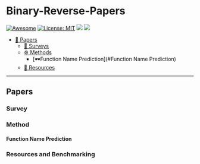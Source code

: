 # Binary-Reverse-Papers
[![Awesome](https://awesome.re/badge.svg)](https://github.com/zjukg/KG-LLM-Papers) 
[![License: MIT](https://img.shields.io/badge/License-MIT-green.svg)](https://github.com/zjukg/KG-LLM-Papers/blob/main/LICENSE)
![](https://img.shields.io/github/last-commit/zjukg/KG-LLM-Papers?color=green) 
![](https://img.shields.io/badge/PRs-Welcome-red) 

>
>
>

- [📜 Papers](#papers)
  - [🔖 Surveys](#surveys)
  - [⚙ Methods](#methods)
    - [🕶Function Name Prediction](#Function Name Prediction)
  - [🧰 Resources](#resources-and-benchmarking)

---

## Papers

### Survey





### Method

#### Function Name Prediction



### Resources and Benchmarking

